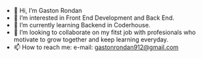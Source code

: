 - 👋 Hi, I’m Gaston Rondan
- 👀 I’m interested in Front End Development and Back End.
- 🌱 I’m currently learning Backend in Coderhouse.
- 💞️ I’m looking to collaborate on my fitst job with profesionals who motivate to grow together and keep learning everyday.
- 📫 How to reach me: e-mail: gastonrondan912@gmail.com

